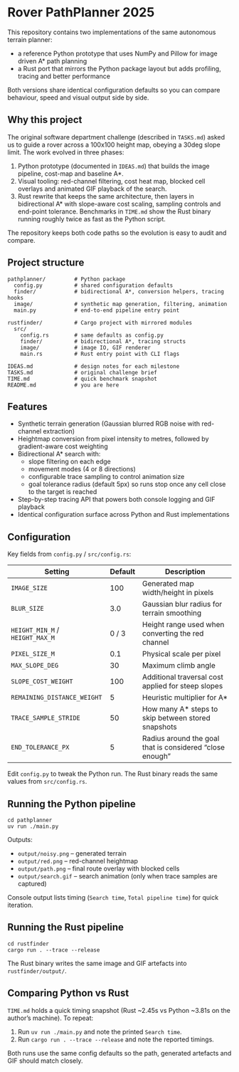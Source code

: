 # Rover PathPlanner 2025

This repository contains two implementations of the same autonomous terrain planner:
* a reference Python prototype that uses NumPy and Pillow for image driven A* path planning
* a Rust port that mirrors the Python package layout but adds profiling, tracing and better performance

Both versions share identical configuration defaults so you can compare behaviour, speed and visual output side by side.

## Why this project

The original software department challenge (described in `TASKS.md`) asked us to guide a rover across a 100x100 height map, obeying a 30deg slope limit. The work evolved in three phases:
1. Python prototype (documented in `IDEAS.md`) that builds the image pipeline, cost-map and baseline A*.
2. Visual tooling: red-channel filtering, cost heat map, blocked cell overlays and animated GIF playback of the search.
3. Rust rewrite that keeps the same architecture, then layers in bidirectional A* with slope-aware cost scaling, sampling controls and end-point tolerance. Benchmarks in `TIME.md` show the Rust binary running roughly twice as fast as the Python script.

The repository keeps both code paths so the evolution is easy to audit and compare.

## Project structure

```
pathplanner/         # Python package
  config.py          # shared configuration defaults
  finder/            # bidirectional A*, conversion helpers, tracing hooks
  image/             # synthetic map generation, filtering, animation
  main.py            # end-to-end pipeline entry point

rustfinder/          # Cargo project with mirrored modules
  src/
    config.rs        # same defaults as config.py
    finder/          # bidirectional A*, tracing structs
    image/           # image IO, GIF renderer
    main.rs          # Rust entry point with CLI flags

IDEAS.md             # design notes for each milestone
TASKS.md             # original challenge brief
TIME.md              # quick benchmark snapshot
README.md            # you are here
```

## Features

* Synthetic terrain generation (Gaussian blurred RGB noise with red-channel extraction)
* Heightmap conversion from pixel intensity to metres, followed by gradient-aware cost weighting
* Bidirectional A* search with:
  * slope filtering on each edge
  * movement modes (4 or 8 directions)
  * configurable trace sampling to control animation size
  * goal tolerance radius (default 5px) so runs stop once any cell close to the target is reached
* Step-by-step tracing API that powers both console logging and GIF playback
* Identical configuration surface across Python and Rust implementations

## Configuration

Key fields from `config.py` / `src/config.rs`:

| Setting | Default | Description |
| --- | --- | --- |
| `IMAGE_SIZE` | 100 | Generated map width/height in pixels |
| `BLUR_SIZE` | 3.0 | Gaussian blur radius for terrain smoothing |
| `HEIGHT_MIN_M` / `HEIGHT_MAX_M` | 0 / 3 | Height range used when converting the red channel |
| `PIXEL_SIZE_M` | 0.1 | Physical scale per pixel |
| `MAX_SLOPE_DEG` | 30 | Maximum climb angle |
| `SLOPE_COST_WEIGHT` | 100 | Additional traversal cost applied for steep slopes |
| `REMAINING_DISTANCE_WEIGHT` | 5 | Heuristic multiplier for A* |
| `TRACE_SAMPLE_STRIDE` | 50 | How many A* steps to skip between stored snapshots |
| `END_TOLERANCE_PX` | 5 | Radius around the goal that is considered “close enough” |

Edit `config.py` to tweak the Python run. The Rust binary reads the same values from `src/config.rs`.

## Running the Python pipeline

```
cd pathplanner
uv run ./main.py
```

Outputs:
* `output/noisy.png` – generated terrain
* `output/red.png` – red-channel heightmap
* `output/path.png` – final route overlay with blocked cells
* `output/search.gif` – search animation (only when trace samples are captured)

Console output lists timing (`Search time`, `Total pipeline time`) for quick iteration.

## Running the Rust pipeline

```
cd rustfinder
cargo run . --trace --release
```

The Rust binary writes the same image and GIF artefacts into `rustfinder/output/`.

## Comparing Python vs Rust

`TIME.md` holds a quick timing snapshot (Rust ~2.45s vs Python ~3.81s on the author’s machine). To repeat:
1. Run `uv run ./main.py` and note the printed `Search time`.
2. Run `cargo run . --trace --release` and note the reported timings.

Both runs use the same config defaults so the path, generated artefacts and GIF should match closely.